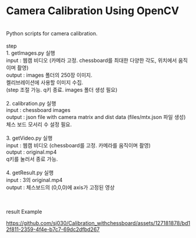 # Camera Calibration Using OpenCV
<br>
Python scripts for camera calibration.<br>
<br>
step<br>
1. getImages.py 실행 <br>
   input : 웹캠 비디오 (카메라 고정. chessboard를 최대한 다양한 각도, 위치에서 움직이며 촬영) <br>
   output : images 폴더의 250장 이미지.<br>
   켈리브레이션에 사용할 이미지 수집.<br>
   (step 조절 가능. q키 종료. images 폴더 생성 필요)<br><br>
2. calibration.py 실행<br>
   input : chessboard images<br>
   output : json file with camera matrix and dist data (files/mtx.json 파일 생성)<br>
   체스 보드 모서리 수 설정 필요. <br><br>
3. getVideo.py 실행<br>
   input : 웹캠 비디오 (chessboard를 고정. 카메라를 움직이며 촬영)<br>
   output : original.mp4<br>
   q키를 눌러서 종료 가능.<br><br>
4. getResult.py 실행<br>
   input : 3의 original.mp4<br>
   output : 체스보드의 (0,0,0)에 axis가 고정된 영상<br>
<br><br>

result Example
<br>


https://github.com/sj030/Calibration_withchessboard/assets/127181878/bd12f811-2359-4f4e-b7c7-69dc2dfbd267

